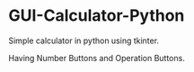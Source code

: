 # GUI-Calculator-Python

Simple calculator in python using tkinter.

Having Number Buttons and Operation Buttons.
